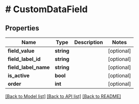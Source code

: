 # # CustomDataField

## Properties

Name | Type | Description | Notes
------------ | ------------- | ------------- | -------------
**field_value** | **string** |  | [optional]
**field_label_id** | **string** |  | [optional]
**field_label_name** | **string** |  | [optional]
**is_active** | **bool** |  | [optional]
**order** | **int** |  | [optional]

[[Back to Model list]](../../README.md#models) [[Back to API list]](../../README.md#endpoints) [[Back to README]](../../README.md)
